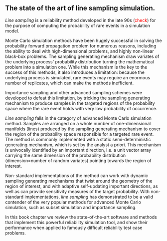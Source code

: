 ## The state of the art of line sampling simulation.

*Line sampling* is a reliability method developed in the late 90s (<font color="red">check</font>) for the purpose of computing the probability of rare events in a simulation model.

Monte Carlo simulation methods have been hugely successful in solving the probability forward propagation problem for numerous reasons, including the ability to deal with high-dimensional problems, and highly non-linear black-box problems. The sampling generating mechanism draw variates of the underlying process' probability distribution turning the mathematical problem into a simulation one. While this mechanism is the key to the success of this methods, it also introduces a limitation: because the underlying process is simulated, rare events may require an enormous number of replicates, which can make the methods inefficient.

Importance sampling and other advanced sampling schemes were developed to defeat this limitation, by tricking the sampling generating mechanism to produce samples in the targeted regions of the probability space where the rare event holds  with very low probability of occurrence.

*Line sampling* falls in the category of advanced Monte Carlo simulation method. Samples are arranged on a whole number of one-dimensional manifolds (lines) produced by the sampling generating mechanism to cover the region of the probability space responsible for a targeted rare event.  The method is commonly implemented with a static semi-deterministic generating mechanism, which is set by the analyst a priori. This mechanism is univocally identified by an important direction, i.e. a unit vector array carrying the same dimension of the probability distribution (dimension=number of random variates) pointing towards the region of interest.

Non-standard implementations of the method can work with dynamic sampling generating mechanisms that twist around the geometry of the region of interest, and with adaptive self-updating important directions, as well as can provide sensitivity measures of the target probability. With non-standard implementations, *line sampling* has demonstrated to be a valid contender of the very popular methods for advanced Monte Carlo simulation, such as subset simulation and importance sampling.

In this book chapter we review the state-of-the-art software and methods that implement this powerful reliability simulation tool, and show their performance when applied to famously difficult reliability test case problems.
